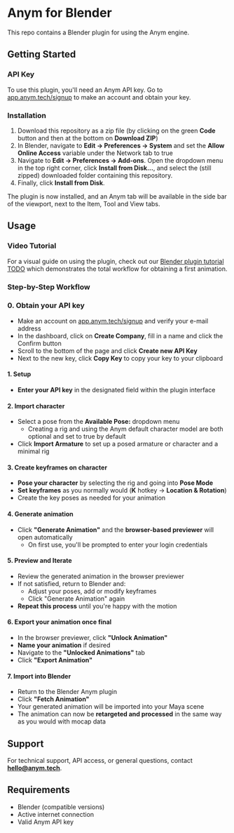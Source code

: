 # Anym for Blender

This repo contains a Blender plugin for using the Anym engine.

## Getting Started

### API Key

To use this plugin, you'll need an Anym API key. Go to [app.anym.tech/signup](https://app.anym.tech/signup/) to make an account and obtain your key.

### Installation

1. Download this repository as a zip file (by clicking on the green **Code** button and then at the bottom on **Download ZIP**)
2. In Blender, navigate to **Edit → Preferences → System** and set the **Allow Online Access** variable under the Network tab to true
3. Navigate to **Edit → Preferences → Add-ons**. Open the dropdown menu in the top right corner, click **Install from Disk...**, and select the (still zipped) downloaded folder containing this repository.
4. Finally, click **Install from Disk**.

The plugin is now installed, and an Anym tab will be available in the side bar of the viewport, next to the Item, Tool and View tabs.

## Usage

### Video Tutorial

For a visual guide on using the plugin, check out our [Blender plugin tutorial TODO](https://anym.tech) which demonstrates the total workflow for obtaining a first animation.

### Step-by-Step Workflow

### 0. Obtain your API key
- Make an account on [app.anym.tech/signup](https://app.anym.tech/signup/) and verify your e-mail address
- In the dashboard, click on **Create Company**, fill in a name and click the Confirm button
- Scroll to the bottom of the page and click **Create new API Key**
- Next to the new key, click **Copy Key** to copy your key to your clipboard

#### 1. Setup
- **Enter your API key** in the designated field within the plugin interface

#### 2. Import character
- Select a pose from the **Available Pose:** dropdown menu
  - Creating a rig and using the Anym default character model are both optional and set to true by default
- Click **Import Armature** to set up a posed armature or character and a minimal rig


#### 3. Create keyframes on character
- **Pose your character** by selecting the rig and going into **Pose Mode**
- **Set keyframes** as you normally would (**K** hotkey → **Location & Rotation**)
- Create the key poses as needed for your animation

#### 4. Generate animation
- Click **"Generate Animation"** and the **browser-based previewer** will open automatically
  - On first use, you'll be prompted to enter your login credentials

#### 5. Preview and Iterate
- Review the generated animation in the browser previewer
- If not satisfied, return to Blender and:
  - Adjust your poses, add or modify keyframes
  - Click "Generate Animation" again
- **Repeat this process** until you're happy with the motion

#### 6. Export your animation once final
- In the browser previewer, click **"Unlock Animation"**
- **Name your animation** if desired
- Navigate to the **"Unlocked Animations"** tab
- Click **"Export Animation"**

#### 7. Import into Blender
- Return to the Blender Anym plugin
- Click **"Fetch Animation"**
- Your generated animation will be imported into your Maya scene
- The animation can now be **retargeted and processed** in the same way as you would with mocap data


## Support

For technical support, API access, or general questions, contact **hello@anym.tech**.

## Requirements

- Blender (compatible versions)
- Active internet connection
- Valid Anym API key
